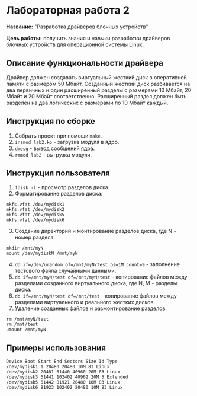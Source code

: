 # Лабораторная работа 2

**Название:** "Разработка драйверов блочных устройств"

**Цель работы:**  получить знания и навыки разработки драйверов блочных устройств для операционной системы Linux. 

## Описание функциональности драйвера

Драйвер должен создавать виртуальный жесткий диск в оперативной памяти с размером 50 Мбайт. Созданный жесткий диск разбивается на два первичных и один расширенный разделы с размерами  10 Мбайт, 20 Мбайт и 20 Мбайт соответственно. Расширенный раздел должен быть разделен на два логических с размерами  по 10 Мбайт каждый.

## Инструкция по сборке

1. Собрать проект при помощи `make`.
2. `insmod lab2.ko` - загрузка модуля в ядро.
3. `dmesg` - вывод сообщений ядра.
4. `rmmod lab2` - выгрузка модуля.

## Инструкция пользователя

1. `fdisk -l` - просмотр разделов диска.
2. Форматирование разделов диска:
```
mkfs.vfat /dev/mydisk1
mkfs.vfat /dev/mydisk2
mkfs.vfat /dev/mydisk5
mkfs.vfat /dev/mydisk6
```
3. Создание директорий и монтирование разделов диска, где N - номер раздела:
```
mkdir /mnt/myN
mount /dev/mydiskN /mnt/myN
```
4. `dd if=/dev/urandom of=/mnt/myN/test bs=1M count=9` - заполнение тестового файла случайными данными.
5. `dd if=/mnt/myN/test of=/mnt/myM/test` - копирование файлов между разделами созданного виртуального диска, где N, M - разделы диска. 
6. `dd if=/mnt/myN/test of=/mnt/test` - копирование файлов между разделами виртуального и реального жестких дисков.
7. Удаление созданных файлов и размонтирование разделов:
```
rm /mnt/myN/test
rm /mnt/test
umount /mnt/myN
```

## Примеры использования

```
Device Boot Start End Sectors Size Id Type
/dev/mydisk1 1 20480 20480 10M 83 Linux
/dev/mydisk2 20481 61440 40960 20M 83 Linux
/dev/mydisk3 61441 102402 40962 20M 5 Extended
/dev/mydisk5 61442 81921 20480 10M 83 Linux
/dev/mydisk6 81923 102402 20480 10M 83 Linux


```
